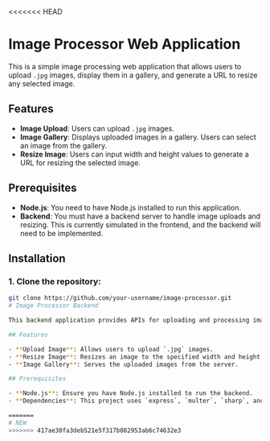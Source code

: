 <<<<<<< HEAD
# Image Processor Web Application

This is a simple image processing web application that allows users to upload `.jpg` images, display them in a gallery, and generate a URL to resize any selected image.

## Features

- **Image Upload**: Users can upload `.jpg` images.
- **Image Gallery**: Displays uploaded images in a gallery. Users can select an image from the gallery.
- **Resize Image**: Users can input width and height values to generate a URL for resizing the selected image.

## Prerequisites

- **Node.js**: You need to have Node.js installed to run this application.
- **Backend**: You must have a backend server to handle image uploads and resizing. This is currently simulated in the frontend, and the backend will need to be implemented.

## Installation

### 1. Clone the repository:

```bash
git clone https://github.com/your-username/image-processor.git
# Image Processor Backend

This backend application provides APIs for uploading and processing images. It allows users to upload `.jpg` images and resize them based on the requested width and height.

## Features

- **Upload Image**: Allows users to upload `.jpg` images.
- **Resize Image**: Resizes an image to the specified width and height.
- **Image Gallery**: Serves the uploaded images from the server.

## Prerequisites

- **Node.js**: Ensure you have Node.js installed to run the backend.
- **Dependencies**: This project uses `express`, `multer`, `sharp`, and `fs`.

=======
# NEW
>>>>>>> 417ae30fa3deb521e5f317b082953ab6c74632e3
